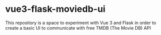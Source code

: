 # vue3-flask-moviedb-ui
This repository is a space to experiment with Vue 3 and Flask in order to create a basic UI to communicate with  free TMDB (The Movie DB) API


